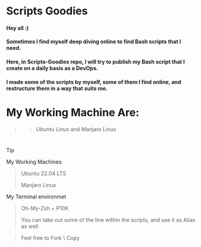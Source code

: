 # Scripts Goodies

#### Hey all :)
#### Sometimes I find myself deep diving online to find Bash scripts that I need.
#### Here, in Scripts-Goodies repo, I will try to publish my Bash script that I create on a daily basis as a DevOps.
#### I made some of the scripts by myself, some of them I find online, and restructure them in a way that suits me.

# My Working Machine Are:
> > Ubuntu Linux and Manjaro Linux

# 
> [!TIP]
> My Working Machines
> > Ubuntu 22.04 LTS
> > 
> > Manjaro Linux
> 
> My Terminal environmet
> > Oh-My-Zsh + P10K
> > 
> > You can take out some of the line within the scripts, and use it as Alias as well
>
> > Feel free to Fork \ Copy